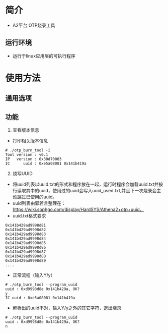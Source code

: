 # 简介
* A2平台 OTP烧录工具

## 运行环境
* 运行于linux应用层的可执行程序

# 使用方法
## 通用选项


## 功能
1. 查看版本信息
* 打印相关版本信息
```
# ./otp_burn_tool -i
Tool version : v0.1
IP   version : 0x30d70003
IC      uuid : 0xe5a08081 0x141b419a
```
2. 烧写UUID
* 将uuid列表以uuid.txt的形式和程序放在一起，运行时程序会加载uuid.txt并按行读取其中的uuid，使用过的uuid会写入uuid_used.txt,并且下一次烧录会主动跳过已使用的uuid。
* uuid列表由郭若言整理在：https://wiki.sophgo.com/display/HardSYS/Athena2+otp+uuid，
* uuid.txt格式要求
```
0x141b429ad9998d81
0x141b429ad9998d82
0x141b429ad9998d83
0x141b429ad9998d84
0x141b429ad9998d85
0x141b429ad9998d86
0x141b429ad9998d87
0x141b429ad9998d88
0x141b429ad9998d89
....
```
* 正常流程（输入Y/y）
```
# ./otp_burn_tool --program_uuid
uuid : 0xd9998d8e 0x141b429a, OK?
y
IC uuid : 0xe5a08081 0x141b419a
```
* 解析出的uuid不对，输入Y/y之外的其它字符，退出烧录
```
# ./otp_burn_tool --program_uuid
uuid : 0xd9998d8e 0x141b429a, OK?
n
```
